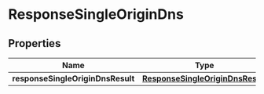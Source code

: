 # ResponseSingleOriginDns

## Properties
Name | Type | Description | Notes
------------ | ------------- | ------------- | -------------
**responseSingleOriginDnsResult** | [**ResponseSingleOriginDnsResult**](ResponseSingleOriginDnsResult.md) |  |  [optional]
